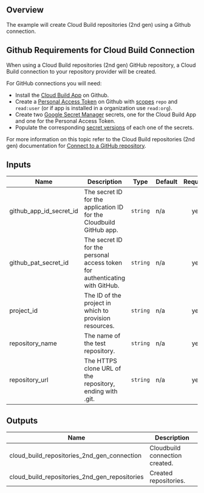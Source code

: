 ## Overview

The example will create Cloud Build repositories (2nd gen) using a Github connection.

## Github Requirements for Cloud Build Connection

When using a Cloud Build repositories (2nd gen) GitHub repository, a Cloud Build connection to your repository provider will be created.

For GitHub connections you will need:

- Install the [Cloud Build App](https://github.com/apps/google-cloud-build) on Github.
- Create a [Personal Access Token](https://docs.github.com/en/authentication/keeping-your-account-and-data-secure/creating-a-personal-access-token) on Github with [scopes](https://docs.github.com/en/apps/oauth-apps/building-oauth-apps/scopes-for-oauth-apps#available-scopes) `repo` and `read:user` (or if app is installed in a organization use `read:org`).
- Create two [Google Secret Manager](https://cloud.google.com/secret-manager/docs/overview) secrets, one for the Cloud Build App and one for the Personal Access Token.
- Populate the corresponding [secret versions](https://cloud.google.com/secret-manager/docs/add-secret-version) of each one of the secrets.

For more information on this topic refer to the Cloud Build repositories (2nd gen) documentation for
[Connect to a GitHub repository](https://cloud.google.com/build/docs/automating-builds/github/connect-repo-github?generation=2nd-gen).

<!-- BEGINNING OF PRE-COMMIT-TERRAFORM DOCS HOOK -->
## Inputs

| Name | Description | Type | Default | Required |
|------|-------------|------|---------|:--------:|
| github\_app\_id\_secret\_id | The secret ID for the application ID for the Cloudbuild GitHub app. | `string` | n/a | yes |
| github\_pat\_secret\_id | The secret ID for the personal access token for authenticating with GitHub. | `string` | n/a | yes |
| project\_id | The ID of the project in which to provision resources. | `string` | n/a | yes |
| repository\_name | The name of the test repository. | `string` | n/a | yes |
| repository\_url | The HTTPS clone URL of the repository, ending with .git. | `string` | n/a | yes |

## Outputs

| Name | Description |
|------|-------------|
| cloud\_build\_repositories\_2nd\_gen\_connection | Cloudbuild connection created. |
| cloud\_build\_repositories\_2nd\_gen\_repositories | Created repositories. |

<!-- END OF PRE-COMMIT-TERRAFORM DOCS HOOK -->
